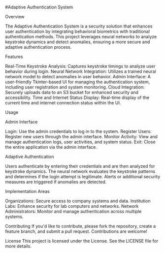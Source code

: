 
#Adaptive Authentication System

Overview

The Adaptive Authentication System is a security solution that enhances user authentication by integrating behavioral biometrics with traditional authentication methods. This project leverages neural networks to analyze keystroke dynamics and detect anomalies, ensuring a more secure and adaptive authentication process.

Features

Real-Time Keystroke Analysis: Captures keystroke timings to analyze user behavior during login.
Neural Network Integration: Utilizes a trained neural network model to detect anomalies in user behavior.
Admin Interface: A user-friendly Tkinter-based UI for managing the authentication system, including user registration and system monitoring.
Cloud Integration: Securely uploads data to an S3 bucket for enhanced security and accessibility.
Time and Internet Status Display: Real-time display of the current time and internet connection status within the UI.

Usage

Admin Interface


Login: Use the admin credentials to log in to the system.
Register Users: Register new users through the admin interface.
Monitor Activity: View and manage authentication logs, user activities, and system status.
Exit: Close the entire application via the admin interface.

Adaptive Authentication

Users authenticate by entering their credentials and are then analyzed for keystroke dynamics.
The neural network evaluates the keystroke patterns and determines if the login attempt is legitimate.
Alerts or additional security measures are triggered if anomalies are detected.

Implementation Areas

Organizations: Secure access to company systems and data.
Institution Labs: Enhance security for lab computers and networks.
Network Administrators: Monitor and manage authentication across multiple systems.

Contributing
If you'd like to contribute, please fork the repository, create a feature branch, and submit a pull request. Contributions are welcome!

License
This project is licensed under the License. See the LICENSE file for more details.